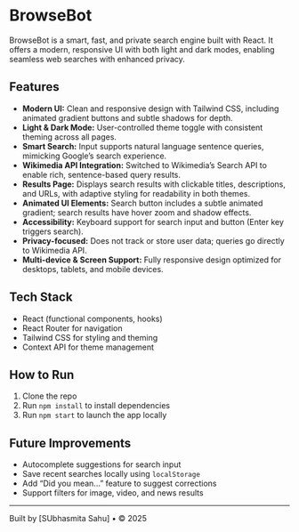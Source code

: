 # BrowseBot

BrowseBot is a smart, fast, and private search engine built with React. It offers a modern, responsive UI with both light and dark modes, enabling seamless web searches with enhanced privacy.

## Features

- **Modern UI:** Clean and responsive design with Tailwind CSS, including animated gradient buttons and subtle shadows for depth.
- **Light & Dark Mode:** User-controlled theme toggle with consistent theming across all pages.
- **Smart Search:** Input supports natural language sentence queries, mimicking Google’s search experience.
- **Wikimedia API Integration:** Switched to Wikimedia’s Search API to enable rich, sentence-based query results.
- **Results Page:** Displays search results with clickable titles, descriptions, and URLs, with adaptive styling for readability in both themes.
- **Animated UI Elements:** Search button includes a subtle animated gradient; search results have hover zoom and shadow effects.
- **Accessibility:** Keyboard support for search input and button (Enter key triggers search).
- **Privacy-focused:** Does not track or store user data; queries go directly to Wikimedia API.
- **Multi-device & Screen Support:** Fully responsive design optimized for desktops, tablets, and mobile devices.

## Tech Stack

- React (functional components, hooks)  
- React Router for navigation  
- Tailwind CSS for styling and theming  
- Context API for theme management  

## How to Run

1. Clone the repo  
2. Run `npm install` to install dependencies  
3. Run `npm start` to launch the app locally  

## Future Improvements

- Autocomplete suggestions for search input  
- Save recent searches locally using `localStorage`  
- Add “Did you mean...” feature to suggest corrections  
- Support filters for image, video, and news results   

---

Built by [SUbhasmita Sahu] • © 2025
